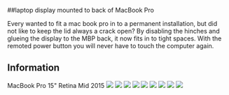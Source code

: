 ##laptop display mounted to back of MacBook Pro

Every wanted to fit a mac book pro in to a permanent installation, but did not like to keep the lid always a crack open?
By disabling the hinches and glueing the display to the MBP back, it now fits in to tight spaces.
With the remoted power button you will never have to touch the computer again.

## Information
MacBook Pro 15" Retina Mid 2015 
![](https://github.com/antimodular/mbp-hacking/blob/master/2018-03-18%2014.51.10.jpg)
![](https://github.com/antimodular/mbp-hacking/blob/master/2018-03-18%2014.51.18.jpg)
![](https://github.com/antimodular/mbp-hacking/blob/master/2018-03-18%2014.51.39.jpg)
![](https://github.com/antimodular/mbp-hacking/blob/master/2018-03-18%2014.51.59.jpg)
![](https://github.com/antimodular/mbp-hacking/blob/master/2018-03-18%2014.52.04.jpg)
![](https://github.com/antimodular/mbp-hacking/blob/master/2018-03-18%2014.52.07.jpg)
![](https://github.com/antimodular/mbp-hacking/blob/master/2018-03-18%2014.53.14.jpg)
![](https://github.com/antimodular/mbp-hacking/blob/master/2018-03-18%2014.54.34.jpg)
![](https://github.com/antimodular/mbp-hacking/blob/master/2018-03-18%2014.56.31.jpg)

